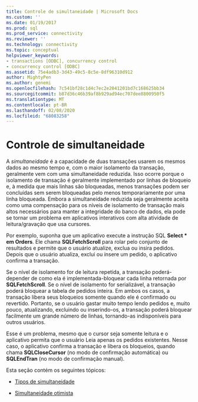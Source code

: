 ```yaml
---
title: Controle de simultaneidade | Microsoft Docs
ms.custom: ''
ms.date: 01/19/2017
ms.prod: sql
ms.prod_service: connectivity
ms.reviewer: ''
ms.technology: connectivity
ms.topic: conceptual
helpviewer_keywords:
- transactions [ODBC], concurrency control
- concurrency control [ODBC]
ms.assetid: 75e4adb3-3d43-49c5-8c5e-8df96310d912
author: MightyPen
ms.author: genemi
ms.openlocfilehash: 7c541bf28c1d4c7ec2e2041201bd7c168625bb34
ms.sourcegitcommit: b87d36c46b39af8b929ad94ec707dee8800950f5
ms.translationtype: MT
ms.contentlocale: pt-BR
ms.lasthandoff: 02/08/2020
ms.locfileid: "68083258"
---
```

# <a name="concurrency-control"></a>Controle de simultaneidade
A *simultaneidade* é a capacidade de duas transações usarem os mesmos dados ao mesmo tempo e, com o maior isolamento da transação, geralmente vem com uma simultaneidade reduzida. Isso ocorre porque o isolamento de transação é geralmente implementado por linhas de bloqueio e, à medida que mais linhas são bloqueadas, menos transações podem ser concluídas sem serem bloqueadas pelo menos temporariamente por uma linha bloqueada. Embora a simultaneidade reduzida seja geralmente aceita como uma compensação para os níveis de isolamento de transação mais altos necessários para manter a integridade do banco de dados, ela pode se tornar um problema em aplicativos interativos com alta atividade de leitura/gravação que usa cursores.  
  
 Por exemplo, suponha que um aplicativo execute a instrução SQL **Select \* em Orders**. Ele chama **SQLFetchScroll** para rolar pelo conjunto de resultados e permite que o usuário atualize, exclua ou insira pedidos. Depois que o usuário atualiza, exclui ou insere um pedido, o aplicativo confirma a transação.  
  
 Se o nível de isolamento for de leitura repetida, a transação poderá-depender de como ela é implementada-bloquear cada linha retornada por **SQLFetchScroll**. Se o nível de isolamento for serializável, a transação poderá bloquear a tabela de pedidos inteira. Em ambos os casos, a transação libera seus bloqueios somente quando ele é confirmado ou revertido. Portanto, se o usuário gastar muito tempo lendo pedidos e, muito pouco, atualizando, excluindo ou inserindo-os, a transação poderá bloquear facilmente um grande número de linhas, tornando-as indisponíveis para outros usuários.  
  
 Esse é um problema, mesmo que o cursor seja somente leitura e o aplicativo permita que o usuário Leia apenas os pedidos existentes. Nesse caso, o aplicativo confirma a transação e libera os bloqueios, quando chama **SQLCloseCursor** (no modo de confirmação automática) ou **SQLEndTran** (no modo de confirmação manual).  
  
 Esta seção contém os seguintes tópicos:  
  
-   [Tipos de simultaneidade](../../../odbc/reference/develop-app/concurrency-types.md)  
  
-   [Simultaneidade otimista](../../../odbc/reference/develop-app/optimistic-concurrency.md)
